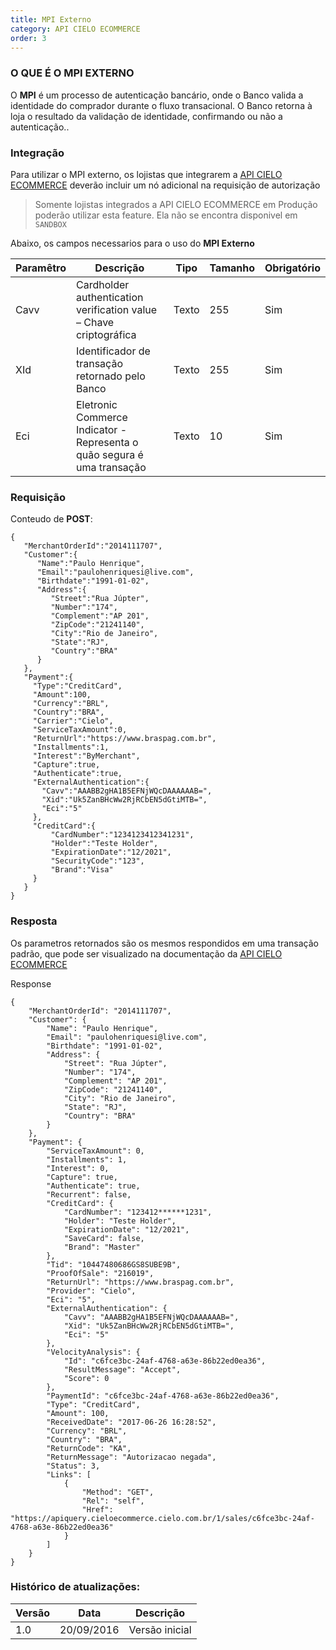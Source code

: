 ```yaml
---
title: MPI Externo
category: API CIELO ECOMMERCE
order: 3
---
```


### O QUE É O MPI EXTERNO

O **MPI** é um processo de autenticação bancário, onde o Banco valida a identidade do comprador durante o fluxo transacional.  O Banco retorna à loja o resultado da validação de identidade, confirmando ou não a autenticação..

### Integração

Para utilizar o MPI externo, os lojistas que integrarem a [API CIELO ECOMMERCE](https://developercielo.github.io/Webservice-3.0/) deverão incluir um nó adicional na requisição de autorização

> Somente lojistas integrados a API CIELO ECOMMERCE em Produção poderão utilizar esta feature. Ela não se encontra disponivel em `SANDBOX`


Abaixo, os campos necessarios para o uso do **MPI Externo**

| Paramêtro | Descrição                                                               | Tipo  | Tamanho | Obrigatório |
|-----------|-------------------------------------------------------------------------|-------|---------|-------------|
| Cavv      | Cardholder authentication verification value – Chave criptográfica      | Texto | 255     | Sim         |
| XId       | Identificador de transação retornado pelo Banco                         | Texto | 255     | Sim         |
| Eci       | Eletronic Commerce Indicator - Representa o quão segura é uma transação | Texto | 10      | Sim         |


### Requisição

Conteudo de **POST**:
```
{  
   "MerchantOrderId":"2014111707",
   "Customer":{  
      "Name":"Paulo Henrique",
      "Email":"paulohenriquesi@live.com",
      "Birthdate":"1991-01-02",
      "Address":{  
         "Street":"Rua Júpter",
         "Number":"174",
         "Complement":"AP 201",
         "ZipCode":"21241140",
         "City":"Rio de Janeiro",
         "State":"RJ",
         "Country":"BRA"
      }
   },
   "Payment":{  
     "Type":"CreditCard",
     "Amount":100,
     "Currency":"BRL",
     "Country":"BRA",
     "Carrier":"Cielo",
     "ServiceTaxAmount":0,
     "ReturnUrl":"https://www.braspag.com.br",
     "Installments":1,
     "Interest":"ByMerchant",
     "Capture":true,
     "Authenticate":true,
     "ExternalAuthentication":{
       "Cavv":"AAABB2gHA1B5EFNjWQcDAAAAAAB=",
       "Xid":"Uk5ZanBHcWw2RjRCbEN5dGtiMTB=",
       "Eci":"5"
     },
     "CreditCard":{  
         "CardNumber":"1234123412341231",
         "Holder":"Teste Holder",
         "ExpirationDate":"12/2021",
         "SecurityCode":"123",
         "Brand":"Visa"
     }
   }
}
```


### Resposta

Os parametros retornados são os mesmos respondidos em uma transação padrão, que pode ser visualizado na documentação da [API CIELO ECOMMERCE](https://developercielo.github.io/Webservice-3.0/)

Response
```
{
    "MerchantOrderId": "2014111707",
    "Customer": {
        "Name": "Paulo Henrique",
        "Email": "paulohenriquesi@live.com",
        "Birthdate": "1991-01-02",
        "Address": {
            "Street": "Rua Júpter",
            "Number": "174",
            "Complement": "AP 201",
            "ZipCode": "21241140",
            "City": "Rio de Janeiro",
            "State": "RJ",
            "Country": "BRA"
        }
    },
    "Payment": {
        "ServiceTaxAmount": 0,
        "Installments": 1,
        "Interest": 0,
        "Capture": true,
        "Authenticate": true,
        "Recurrent": false,
        "CreditCard": {
            "CardNumber": "123412******1231",
            "Holder": "Teste Holder",
            "ExpirationDate": "12/2021",
            "SaveCard": false,
            "Brand": "Master"
        },
        "Tid": "10447480686GS8SUBE9B",
        "ProofOfSale": "216019",
        "ReturnUrl": "https://www.braspag.com.br",
        "Provider": "Cielo",
        "Eci": "5",
        "ExternalAuthentication": {
            "Cavv": "AAABB2gHA1B5EFNjWQcDAAAAAAB=",
            "Xid": "Uk5ZanBHcWw2RjRCbEN5dGtiMTB=",
            "Eci": "5"
        },
        "VelocityAnalysis": {
            "Id": "c6fce3bc-24af-4768-a63e-86b22ed0ea36",
            "ResultMessage": "Accept",
            "Score": 0
        },
        "PaymentId": "c6fce3bc-24af-4768-a63e-86b22ed0ea36",
        "Type": "CreditCard",
        "Amount": 100,
        "ReceivedDate": "2017-06-26 16:28:52",
        "Currency": "BRL",
        "Country": "BRA",
        "ReturnCode": "KA",
        "ReturnMessage": "Autorizacao negada",
        "Status": 3,
        "Links": [
            {
                "Method": "GET",
                "Rel": "self",
                "Href": "https://apiquery.cieloecommerce.cielo.com.br/1/sales/c6fce3bc-24af-4768-a63e-86b22ed0ea36"
            }
        ]
    }
}
```



### Histórico de atualizações:

| Versão | Data       | Descrição      |
|--------|------------|----------------|
| 1.0    | 20/09/2016 | Versão inicial |



